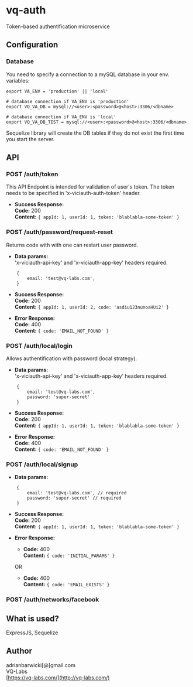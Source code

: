 # vq-auth
Token-based authentification microservice

## Configuration
### Database
You need to specify a connection to a mySQL database in your env. variables:

```
export VA_ENV = 'production' || 'local'

# database connection if VA_ENV is 'production'
export VQ_VA_DB = mysql://<user>:<password>@<host>:3306/<dbname>

# database connection if VA_ENV is 'local'
export VQ_VA_DB_TEST = mysql://<user>:<password>@<host>:3306/<dbname>
```

Sequelize library will create the DB tables if they do not exist the first time you start the server.

## API
### POST /auth/token
This API Endpoint is intended for validation of user's token. The token needs to be specified in 'x-viciauth-auth-token' header.

* **Success Response:**<br />
**Code:** 200 <br />
**Content:** `{ appId: 1, userId: 1, token: 'blablabla-some-token' }`

### POST /auth/password/request-reset
Returns code with with one can restart user password.

* **Data params:**<br />
'x-viciauth-api-key' and 'x-viciauth-app-key' headers required.
```
    {
        email: 'test@vq-labs.com',
    }
```

* **Success Response:**<br />
**Code:** 200 <br />
**Content:** `{ appId: 1, userId: 2, code: 'asdiu123nunoaHUi2' }`

* **Error Response:**<br />
**Code:** 400 <br />
**Content:** `{ code: 'EMAIL_NOT_FOUND' }`

### POST /auth/local/login
Allows authentification with password (local strategy).

* **Data params:**<br />
'x-viciauth-api-key' and 'x-viciauth-app-key' headers required.
```
    {
        email: 'test@vq-labs.com',
        password: 'super-secret'
    }
```

* **Success Response:**<br />
**Code:** 200 <br />
**Content:** `{ appId: 1, userId: 1, token: 'blablabla-some-token' }`

* **Error Response:**<br />
**Code:** 400 <br />
**Content:** `{ code: 'EMAIL_NOT_FOUND' }`

### POST /auth/local/signup

* **Data params:**<br />
```
    {
        email: 'test@vq-labs.com', // required
        password: 'super-secret' // required
    }
```
* **Success Response:**<br />
**Code:** 200 <br />
**Content:** `{ appId: 1, userId: 1, token: 'blablabla-some-token' }`

* **Error Response:**<br />
    * **Code:** 400<br />
      **Content:** `{ code: 'INITIAL_PARAMS' }`

    OR

    * **Code:** 400<br />
      **Content:** `{ code: 'EMAIL_EXISTS' }`


### POST /auth/networks/facebook

## What is used?
ExpressJS, Sequelize

## Author
adrianbarwicki[@]gmail.com<br />
VQ-Labs<br />
[https://vq-labs.com/](http://vq-labs.com/)